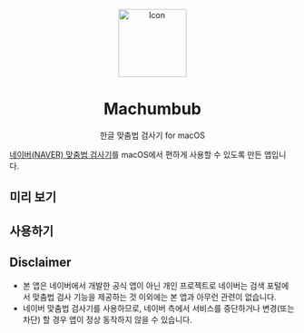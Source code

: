 <p align="center">
  <img src="https://raw.githubusercontent.com/ssut/machumbub/main/icon.png" alt="Icon" width="120px" />
</p>
<h1 align="center">Machumbub</h1>
<p align="center">
한글 맞춤법 검사기 for macOS
</p>

[네이버(NAVER) 맞춤법 검사기](https://m.search.naver.com/search.naver?query=맞춤법+검사기)를 macOS에서 편하게 사용할 수 있도록 만든 앱입니다.

## 미리 보기



## 사용하기



## Disclaimer

- 본 앱은 네이버에서 개발한 공식 앱이 아닌 개인 프로젝트로 네이버는 검색 포털에서 맞춤법 검사 기능을 제공하는 것 이외에는 본 앱과 아무런 관련이 없습니다.
- 네이버 맞춤법 검사기를 사용하므로, 네이버 측에서 서비스를 중단하거나 변경(또는 차단) 할 경우 앱이 정상 동작하지 않을 수 있습니다.
